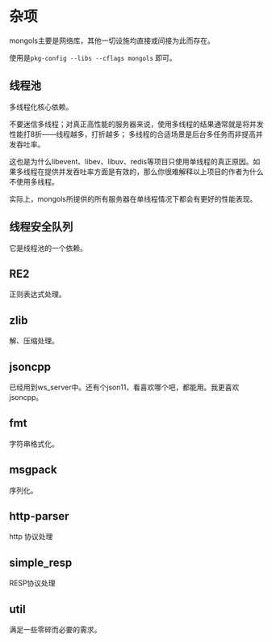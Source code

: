 # 杂项

mongols主要是网络库，其他一切设施均直接或间接为此而存在。

使用是`pkg-config --libs --cflags mongols` 即可。

## 线程池

多线程化核心依赖。

不要迷信多线程；对真正高性能的服务器来说，使用多线程的结果通常就是将并发性能打8折——线程越多，打折越多；
多线程的合适场景是后台多任务而非提高并发吞吐率。

这也是为什么libevent、libev、libuv、redis等项目只使用单线程的真正原因。如果多线程在提供并发吞吐率方面是有效的，那么你很难解释以上项目的作者为什么不使用多线程。

实际上，mongols所提供的所有服务器在单线程情况下都会有更好的性能表现。

## 线程安全队列

它是线程池的一个依赖。

## RE2

正则表达式处理。

## zlib

解、压缩处理。

## jsoncpp 

已经用到ws_server中。还有个json11，看喜欢哪个吧，都能用。我更喜欢jsoncpp。

## fmt

字符串格式化。

## msgpack

序列化。

## http-parser

http 协议处理

## simple_resp

RESP协议处理

## util

满足一些零碎而必要的需求。
